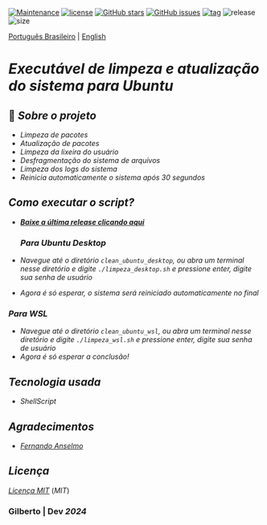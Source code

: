 [![Maintenance](https://img.shields.io/badge/Maintained%3F-yes-green.svg)](https://GitHub.com/Gilberto-Mascena/clean_sh)
[![license](https://img.shields.io/github/license/Gilberto-Mascena/clean_sh)](https://github.com/Gilberto-Mascena/clean_sh/blob/main/LICENSE.md)
[![GitHub stars](https://img.shields.io/github/stars/Gilberto-Mascena/clean_sh)](https://github.com/Gilberto-Mascena/clean_sh/stargazers)
[![GitHub issues](https://img.shields.io/github/issues/Gilberto-Mascena/clean_sh)](https://github.com/Gilberto-Mascena/clean_sh/issues)
[![tag](https://img.shields.io/github/v/release/Gilberto-Mascena/clean_sh?include_prereleases)](https://github.com/Gilberto-Mascena/clean_sh/releases)
![release](https://img.shields.io/github/release-date/Gilberto-Mascena/clean_sh)
![size](https://img.shields.io/github/repo-size/Gilberto-Mascena/clean_sh)

[Português Brasileiro](https://github.com/Gilberto-Mascena/clean_sh/blob/main/README-pt_br.md) | [English](https://github.com/Gilberto-Mascena/clean_sh/blob/main/README.md)

# *Executável de limpeza e atualização do sistema para Ubuntu*

## 🚀 *Sobre o projeto*

- _*Limpeza de pacotes*_
- _*Atualização de pacotes*_
- _*Limpeza da lixeira do usuário*_
- _*Desfragmentação do sistema de arquivos*_
- _*Limpeza dos logs do sistema*_
- _*Reinicia automaticamente o sistema após 30 segundos*_

## *Como executar o script?*

- _***[Baixe a última release clicando aqui](https://github.com/Gilberto-Mascena/clean_sh/releases)***_
   
   ### *Para Ubuntu Desktop*

- _*Navegue até o diretório ```clean_ubuntu_desktop```, ou abra um terminal nesse diretório e digite ```./limpeza_desktop.sh``` e pressione enter, digite sua senha de usuário*_
- _*Agora é só esperar, o sistema será reiniciado automaticamente no final*_

### *Para WSL*

- _*Navegue até o diretório ```clean_ubuntu_wsl```, ou abra um terminal nesse diretório e digite ```./limpeza_wsl.sh``` e pressione enter, digite sua senha de usuário*_
- _*Agora é só esperar a conclusão!*_

## *Tecnologia usada*
- _ShellScript_  

## *Agradecimentos*

- [*Fernando Anselmo*](https://www.youtube.com/watch?v=YumXVt3sMfY)

## *Licença* 

[*Licença MIT*](./LICENSE.md) (*MIT*)

### Gilberto | Dev _2024_